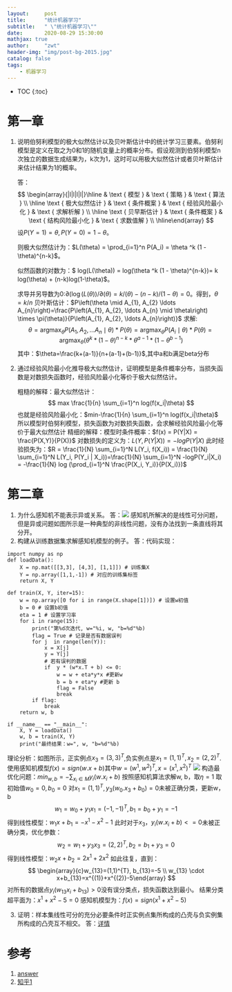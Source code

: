 ```yaml
---
layout:     post
title:      "统计机器学习"
subtitle:   " \"统计机器学习\""
date:       2020-08-29 15:30:00 
mathjax: true
author:     "zwt"
header-img: "img/post-bg-2015.jpg"
catalog: false
tags:
    - 机器学习
---
```

* TOC
{:toc}
# 第一章

1. 说明伯努利模型的极大似然估计以及贝叶斯估计中的统计学习三要素。伯努利模型是定义在取之为0和1的随机变量上的概率分布。假设观测到伯努利模型n次独立的数据生成结果为，k次为1，这时可以用极大似然估计或者贝叶斯估计来估计结果为1的概率。

   答：
   $$
   \begin{array}{|l|l|l|l|}\hline & \text { 模型 } & \text { 策略 } & \text { 算法 } \\ \hline \text { 极大似然估计 } & \text { 条件概案 } & \text { 经验风险最小化 } & \text { 求解析解 } \\ \hline \text { 贝早斯估计 } & \text { 条件概案 } & \text { 结构风险最小化 } & \text { 求数值解 } \\ \hline\end{array}
   $$
   设$P(Y=1) = \theta, P(Y=0) = 1 - \theta$。

   则极大似然估计为：$L(\theta) = \prod_{i=1}^n P(A_i) = \theta ^k (1 - \theta)^{n-k}$。

   似然函数的对数为：$
   log(L(\theta)) = log(\theta ^k (1 - \theta)^{n-k})= k log(\theta) + (n-k)log(1-\theta)$。

   求导并另导数为0:$\partial(\log (L(\theta)) / \partial(\theta)=k /(\theta)-(n-k) /(1-\theta)=0$。得到，$\theta=k/n$
   贝叶斯估计：$P\left(\theta \mid A_{1}, A_{2} \ldots A_{n}\right)=\frac{P\left(A_{1}, A_{2}, \ldots A_{n} \mid \theta\right) \times \pi(\theta)}{P\left(A_{1}, A_{2}, \ldots A_{n}\right)}$
   求解:
   $$
   \theta=\operatorname{argmax}_{\theta} P\left(A_{1}, A_{2}, \ldots A_{n} \mid \theta\right) * P(\theta)=\operatorname{argmax}_{\theta} P\left(A_{i} \mid \theta\right) * P(\theta)=\operatorname{argmax}_{\theta}\left(\theta^{k} *(1-\theta)^{n-k} * \theta^{a-1} *\left(1-\theta^{b-1}\right)\right.
   $$
   其中：$\theta=\frac{k+(a-1)}{n+(a-1)+(b-1)}$,其中a和b满足beta分布

2. 通过经验风险最小化推导极大似然估计，证明模型是条件概率分布，当损失函数是对数损失函数时，经验风险最小化等价于极大似然估计。

   粗糙的解释：最大似然估计：
   $$
   max \frac{1}{n} \sum_{i=1}^n log(f(x_i|\theta)
   $$
   也就是经验风险最小化：$min-\frac{1}{n} \sum_{i=1}^n log(f(x_i|\theta)$
   所以模型时伯努利模型，损失函数为对数损失函数，会求解经验风险最小化等价于最大似然估计
   精细的解释：模型时条件概率：$f(x) = P(Y|X) = \frac{P(X,Y)}{P(X)}$
    对数损失的定义为：$L(Y, P(Y|X)) = -logP(Y|X)$
   此时经验损失为：$R = \frac{1}{N} \sum_{i=1}^N L(Y_i, f(X_i)) = \frac{1}{N} \sum_{i=1}^N L(Y_i, P(Y_i | X_i))=\frac{1}{N} \sum_{i=1}^N -logP(Y_i|X_i) = -\frac{1}{N} log (\prod_{i=1}^N \frac{P(X_i, Y_i)}{P(X_i)})$

# 第二章

1. 为什么感知机不能表示异或关系。
	答：![](https://zwt0204.github.io//img/感知机.jpeg)
	感知机所解决的是线性可分问题，但是异或问题如图所示是一种典型的非线性问题，没有办法找到一条直线将其分开。
2. 构建从训练数据集求解感知机模型的例子。
	答：代码实现：
```
import numpy as np
def loadData():
    X = np.mat([[3,3], [4,3], [1,1]]) # 训练集X
    Y = np.array([1,1,-1]) # 对应的训练集标签
    return X, Y

def train(X, Y, iter=15):
    w = np.array([0 for i in range(X.shape[1])]) # 设置w初值
    b = 0 # 设置b初值
    eta = 1 # 设置学习率
    for i in range(15):
        print("第%d次迭代, w="%i, w, "b=%d"%b)
        flag = True # 记录是否有数据误判
        for j  in range(len(Y)):
            x = X[j]
            y = Y[j]
            # 若有误判的数据
            if  y * (w*x.T + b) <= 0:
                w = w + eta*y*x #更新w
                b = b + eta*y #更新 b
                flag = False
                break
        if flag:
            break
    return w, b

if __name__ == "__main__":
    X, Y = loadData()
    w, b = train(X, Y)
    print("最终结果：w=", w, "b=%d"%b)
```
理论分析：如图所示，正实例点$x_3 = (3, 3)^T$,负实例点是$x_1 = (1, 1)^T , x_2 = (2, 2)^T$.使用感知机模型$f(x) = sign(w.x +b)$其中$w = (w^1 , w^2)^T , x = (x^1, x^2)^T$
![](https://zwt0204.github.io//img/感知机2.jpeg)
构造最优化问题：$min_{w, b} = -\sum_{x_i \in M} y_i(w.x_i + b)$
按照感知机算法求解w, b，取$\eta = 1$
取初始值$w_0 = 0, b_0 = 0$
对$x_1 = (1, 1)^T, y_3(w_0 . x_3 + b_0) = 0$未被正确分类，更新w，b
$$
w_{1}=w_{0}+y_{1} x_{1}=(-1,-1)^{T}, b_{1}=b_{0}+y_{1}=-1
$$
得到线性模型：$w_1 x + b_1 = -x^1 - x^2 - 1$
此时对于$x_3， y_i(w.x_i + b) <= 0$未被正确分类，优化参数：
$$
w_{2}=w_{1}+y_{3} x_{3}=(2,2)^{T}, b_{2}=b_{1}+y_{3}=0
$$
得到线性模型：$w_2x + b_2 = 2x^1 + 2x^2$
如此往复，直到：
$$
\begin{array}{c}w_{13}=(1,1)^{T}, b_{13}=-5 \\ w_{13} \cdot x+b_{13}=x^{(1)}+x^{(2)}-5\end{array}
$$
对所有的数据点$y_i(w_{13}x_i + b_{13}) > 0$没有误分类点，损失函数达到最小。
结果分类超平面为：$x^1 + x^2 - 5 = 0$
感知机模型为：$f(x) = sign(x^1 + x^2 - 5)$

3. 证明：样本集线性可分的充分必要条件时正实例点集所构成的凸壳与负实例集所构成的凸壳互不相交。
	答：[详情](https://blog.csdn.net/xiaoxiao_wen/article/details/54097835)


# 参考

1. [answer](https://www.cnblogs.com/baiyunwanglai/p/11172804.html)
2. [知乎1](https://zhuanlan.zhihu.com/p/89249562)
